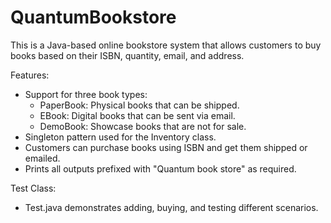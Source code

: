 # QuantumBookstore
This is a Java-based online bookstore system that allows customers to buy books based on their ISBN, quantity, email, and address.

Features:

- Support for three book types:
  - PaperBook: Physical books that can be shipped.
  - EBook: Digital books that can be sent via email.
  - DemoBook: Showcase books that are not for sale.
- Singleton pattern used for the Inventory class.
- Customers can purchase books using ISBN and get them shipped or emailed.
- Prints all outputs prefixed with "Quantum book store" as required.

Test Class:
- Test.java demonstrates adding, buying, and testing different scenarios.
